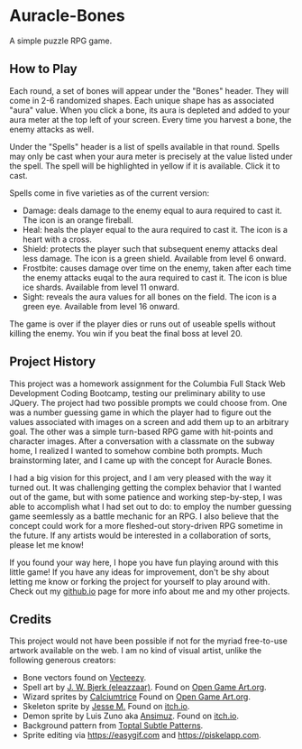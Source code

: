 # Auracle-Bones
A simple puzzle RPG game.

## How to Play
Each round, a set of bones will appear under the "Bones" header. They will come in 2-6 randomized shapes. Each unique shape has as associated "aura" value. When you click a bone, its aura is depleted and added to your aura meter at the top left of your screen. Every time you harvest a bone, the enemy attacks as well. 

Under the "Spells" header is a list of spells available in that round. Spells may only be cast when your aura meter is precisely at the value listed under the spell. The spell will be highlighted in yellow if it is available. Click it to cast.

Spells come in five varieties as of the current version:
* Damage: deals damage to the enemy equal to aura required to cast it. The icon is an orange fireball.
* Heal: heals the player equal to the aura required to cast it. The icon is a heart with a cross. 
* Shield: protects the player such that subsequent enemy attacks deal less damage. The icon is a green shield. Available from level 6 onward. 
* Frostbite: causes damage over time on the enemy, taken after each time the enemy attacks euqal to the aura required to cast it. The icon is blue ice shards. Available from level 11 onward. 
* Sight: reveals the aura values for all bones on the field. The icon is a green eye. Available from level 16 onward.

The game is over if the player dies or runs out of useable spells without killing the enemy. You win if you beat the final boss at level 20.

## Project History
This project was a homework assignment for the Columbia Full Stack Web Development Coding Bootcamp, testing our preliminary ability to use JQuery. The project had two possible prompts we could choose from. One was a number guessing game in which the player had to figure out the values associated with images on a screen and add them up to an arbitrary goal. The other was a simple turn-based RPG game with hit-points and character images. After a conversation with a classmate on the subway home, I realized I wanted to somehow combine both prompts. Much brainstorming later, and I came up with the concept for Auracle Bones.

I had a big vision for this project, and I am very pleased with the way it turned out. It was challenging getting the complex behavior that I wanted out of the game, but with some patience and working step-by-step, I was able to accomplish what I had set out to do: to employ the number guessing game seemlessly as a battle mechanic for an RPG. I also believe that the concept could work for a more fleshed-out story-driven RPG sometime in the future. If any artists would be interested in a collaboration of sorts, please let me know!

If you found your way here, I hope you have fun playing around with this little game! If you have any ideas for improvement, don't be shy about letting me know or forking the project for yourself to play around with. Check out my [github.io](https://evansimonross.github.io/) page for more info about me and my other projects.

## Credits
This project would not have been possible if not for the myriad free-to-use artwork available on the web. I am no kind of visual artist, unlike the following generous creators:
* Bone vectors found on [Vecteezy](https://www.vecteezy.com/).
* Spell art by [J. W. Bjerk (eleazzaar)](http://www.jwbjerk.com/art). Found on [Open Game Art.org](https://opengameart.org/content/painterly-spell-icons-part-1).
* Wizard sprites by [Calciumtrice](http://calciumtrice.tumblr.com/) Found on [Open Game Art.org](https://opengameart.org/content/animated-wizard).
* Skeleton sprite by [Jesse M.](https://twitter.com/Jsf23Art) Found on [itch.io](https://jesse-m.itch.io/skeleton-pack).
* Demon sprite by Luis Zuno aka [Ansimuz](https://www.patreon.com/ansimuz/memberships). Found on [itch.io](https://ansimuz.itch.io/gothicvania-patreon-collection).
* Background pattern from [Toptal Subtle Patterns](https://www.toptal.com/designers/subtlepatterns/tweed/).
* Sprite editing via <https://easygif.com> and <https://piskelapp.com>.
